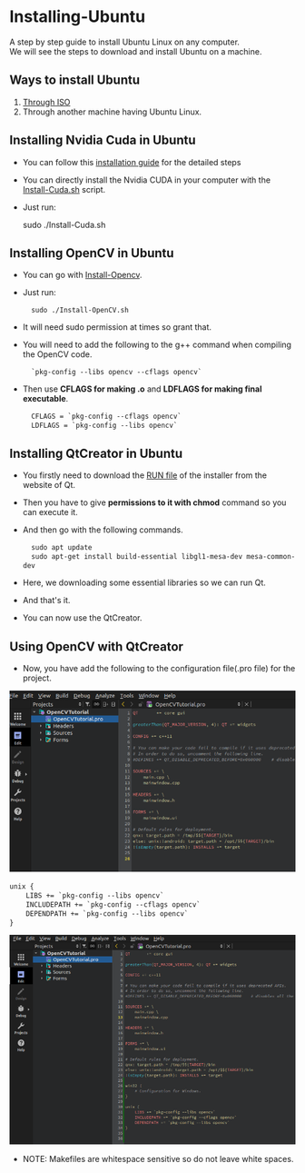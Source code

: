 # Installing-Ubuntu

A step by step guide to install Ubuntu Linux on any computer.<br/>
We will see the steps to download and install Ubuntu on a machine.

## Ways to install Ubuntu

1. [Through ISO](./Through-Iso.md)
2. Through another machine having Ubuntu Linux.

## Installing Nvidia Cuda in Ubuntu

- You can follow this [installation guide](https://docs.nvidia.com/cuda/cuda-installation-guide-linux/index.html) for the detailed steps
- You can directly install the Nvidia CUDA in your computer with the [Install-Cuda.sh](./Install-Cuda.sh) script.
- Just run:

	sudo ./Install-Cuda.sh

## Installing OpenCV in Ubuntu

- You can go with [Install-Opencv](./Install-OpenCV.sh).
- Just run:

		sudo ./Install-OpenCV.sh


- It will need sudo permission at times so grant that.
- You will need to add the following to the g++ command when compiling the OpenCV code.
		
		`pkg-config --libs opencv --cflags opencv`

- Then use <b>CFLAGS for making .o</b> and <b>LDFLAGS for making final executable</b>.
	
		CFLAGS = `pkg-config --cflags opencv`
		LDFLAGS = `pkg-config --libs opencv`

## Installing QtCreator in Ubuntu

- You firstly need to download the [RUN file](https://www.qt.io/offline-installers) of the installer from the website of Qt. 
- Then you have to give <b>permissions to it with chmod</b> command so you can execute it.
- And then go with the following commands.

		sudo apt update
		sudo apt-get install build-essential libgl1-mesa-dev mesa-common-dev
	
- Here, we downloading some essential libraries so we can run Qt.
- And that's it.
- You can now use the QtCreator.

## Using OpenCV with QtCreator

- Now, you have add the following to the configuration file(.pro file) for the project.

<img src="img/2/Screenshot from 2022-02-03 15-29-06.png">

	unix {
		LIBS += `pkg-config --libs opencv`  
		INCLUDEPATH += `pkg-config --cflags opencv`
		DEPENDPATH += `pkg-config --libs opencv`
	}

<img src="img/2/Screenshot from 2022-02-03 15-36-43.png">

- NOTE: Makefiles are whitespace sensitive so do not leave white spaces.
